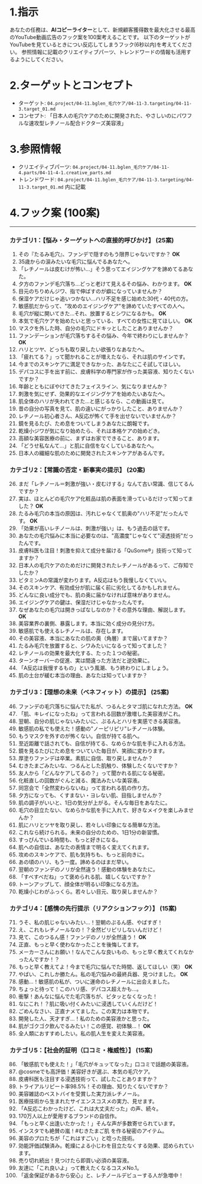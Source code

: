 # 1.指示
あなたの任務は、**AIコピーライター**として、新規顧客獲得数を最大化させる最高のYouTube動画広告のフック案を100案考えることです。
以下のターゲットがYouTubeを見ているときについ反応してしまうフック(6秒以内)を考えてください。
参照情報に記載のクリエイティブパーツ、トレンドワードの情報も活用するようにしてください。

# 2.ターゲットとコンセプト
- ターゲット: `04.project/04-11.bglen_毛穴ケア/04-11-3.targeting/04-11-3.target_01.md`
- コンセプト: 「日本人の毛穴ケアのために開発された、やさしいのにパワフルな速攻型レチノール配合ドクターズ美容液」

# 3.参照情報
- クリエイティブパーツ: `04.project/04-11.bglen_毛穴ケア/04-11-4.parts/04-11-4-1.creative_parts.md`
- トレンドワード: `04.project/04-11.bglen_毛穴ケア/04-11-3.targeting/04-11-3.target_01.md` 内に記載

# 4.フック案 (100案)

---

### カテゴリ1：【悩み・ターゲットへの直接的呼びかけ】 (25案)
1. その『たるみ毛穴』、ファンデで隠すのもう限界じゃないですか？ **OK**
2. 35歳からの涙みたいな毛穴に悩んでるあなたへ。
3. 「レチノールは皮むけが怖い…」そう思ってエイジングケアを諦めてるあなた。
4. 夕方のファンデ毛穴落ち…どっと老けて見えるその悩み、わかります。 **OK**
5. 目元のちりめんジワ、指で伸ばすのが癖になっていませんか？
6. 保湿ケアだけじゃ追いつかない…ハリ不足を感じ始めた30代・40代の方。
7. 敏感肌だからって、"攻めのエイジングケア"を諦めていたすべての人へ。
8. 毛穴が縦に開いてきた…それ、放置するとシワになるかも。 **OK**
9. 本気で毛穴ケアを始めたいと思っている、すべての女性に見てほしい。 **OK**
10. マスクを外した時、自分の毛穴にドキッとしたことありませんか？
11. ファンデーションが毛穴落ちするその悩み、今年で終わりにしませんか？ **OK**
12. ハリとツヤ、どっちも取り戻したい欲張りなあなたへ。
13. 「疲れてる？」って聞かれることが増えたなら、それは肌のサインです。
14. 今までのスキンケアに満足できなかった、あなたにこそ試してほしい。
15. デパコスに手を出す前に、皮膚科学の専門家が作った美容液、知りたくないですか？
16. 年齢とともにぼやけてきたフェイスライン、気になりませんか？
17. 刺激を気にせず、効果的なエイジングケアを始めたいあなたへ。
18. 肌全体のハリが失われてきた…と感じるなら、この動画は見て。
19. 昔の自分の写真を見て、肌の違いにがっかりしたこと、ありませんか？
20. レチノール初心者さん、A反応が怖くて手を出せないでいませんか？
21. 鏡を見るたび、ため息をついてしまうあなたに朗報です。
22. 乾燥小ジワが気になり始めたら、それは本格ケアの始めどき。
23. 高額な美容医療の前に、まずはお家でできること、あります。
24. 「どうせ私なんて…」と肌に自信をなくしているあなたへ。
25. 日本人の繊細な肌のために開発されたスキンケアがあるんです。

### カテゴリ2：【常識の否定・新事実の提示】 (20案)
26. まだ「レチノール＝刺激が強い・皮むけする」なんて古い常識、信じてるんですか？
27. 実は、ほとんどの毛穴ケア化粧品は肌の表面を滑っているだけって知ってました？ **OK**
28. たるみ毛穴の本当の原因は、汚れじゃなくて肌奥の"ハリ不足"だったんです。 **OK**
29. 「効果が高いレチノールは、刺激が強い」は、もう過去の話です。
30. あなたの毛穴悩みに本当に必要なのは、"高濃度"じゃなくて"浸透技術"だったんです。
31. 皮膚科医も注目！刺激を抑えて成分を届ける「QuSome®」技術って知ってますか？
32. 日本人の毛穴ケアのためだけに開発されたレチノールがあるって、ご存知でしたか？
33. ビタミンAの常識が変わります。A反応はもう我慢しなくていい。
34. そのスキンケア、有効成分が肌に届く前に劣化してるかもしれません。
35. どんなに良い成分でも、肌の奥に届かなければ意味がありません。
36. エイジングケアの鍵は、保湿だけじゃなかったんです。
37. なぜあなたの毛穴は開きっぱなしなのか？その意外な理由、解説します。 **OK**
38. 美容業界の裏側、暴露します。本当に効く成分の見分け方。
39. 敏感肌でも使えるレチノールは、存在します。
40. その美容液、本当にあなたの肌の奥（角層）まで届いてますか？
41. たるみ毛穴を放置すると、シワみたいになるって知ってました？
42. レチノールの効果を最大化する、たった１つの秘密。
43. ターンオーバーの促進、実は間違った方法だと逆効果に。
44. 「A反応は我慢するもの」という風潮、もう終わりにしましょう。
45. 肌の土台が緩む本当の理由、あなたは知っていますか？

### カテゴリ3：【理想の未来（ベネフィット）の提示】 (25案)
46. ファンデの毛穴落ちに悩んでた私が、つるんとタマゴ肌になれた方法。 **OK**
47. 「肌、キレイになったね」って言われる回数が激増した美容液がこれ。
48. 翌朝、自分の肌じゃないみたいに、ぷるんとハリを実感できる美容液。
49. 敏感肌の私でも使えた！感動の"ノーピリピリ"レチノール体験。
50. もうマスクを外すのが怖くない。自信が持てる肌へ。
51. 至近距離で話されても、自信が持てる、なめらかな肌を手に入れる方法。
52. 鏡を見るたびにため息をついていた毎日が、笑顔に変わります。
53. 厚塗りファンデは卒業。素肌に自信、取り戻しませんか？
54. むきたまごみたいな、つるんとした肌触り、体験したくないですか？
55. 友人から「どんなケアしてるの？」って聞かれる肌になる秘密。
56. 化粧直しの回数がぐんと減る、魔法みたいな美容液。
57. 同窓会で「全然変わらないね」って言われる肌の作り方。
58. 夕方になっても、くすまない・ヨレない肌、目指しませんか？
59. 肌の調子がいいと、1日の気分が上がる。そんな毎日をあなたに。
60. 毛穴の目立たない、なめらかな肌を手に入れて、好きなメイクを楽しみませんか？
61. 肌にハリとツヤを取り戻し、若々しい印象になる簡単な方法。
62. これなら続けられる。未来の自分のための、1日1分の新習慣。
63. すっぴんでいる時間も、もっと好きになる。
64. 肌への自信は、あなたの表情まで明るく変えてくれます。
65. 攻めのスキンケアで、肌も気持ちも、もっと前向きに。
66. あの頃のハリ、もう一度。諦めるのはまだ早い。
67. 翌朝のファンデのノリが全然違う！感動の体験をあなたに。
68. 「すべすべだね」って褒められる肌、嬉しくないですか？
69. トーンアップして、顔全体が明るい印象になる方法。
70. 乾燥小じわがふっくら。若々しい目元、取り戻しませんか？

### カテゴリ4：【感情の先行提示（リアクションフック）】 (15案)
71. うそ、私の肌じゃないみたい…！翌朝のぷるん感、やばすぎ！
72. え、これもレチノールなの！？全然ピリピリしないんだけど！
73. 見て、このつるん感！ファンデのノリが全然違う！ **OK**
74. 正直、もっと早く使わなかったことを後悔してます。
75. メーカーさんにお願い！なんでこんな良いもの、もっと早く教えてくれなかったんですか！？
76. もっと早く教えてよ！今まで毛穴に悩んでた時間、返してほしい（笑） **OK**
77. やばい、これしか勝たん。私の毛穴悩みの最終兵器、見つけました。 **OK**
78. 感動…！敏感肌の私が、ついに運命のレチノールに出会えました。
79. ちょっと待って！このハリ感、デパコス超えかも…。
80. 衝撃！あんなに悩んでた毛穴落ちが、ピタッとなくなった！
81. なにこれ！？肌に吸い付くみたいに浸透していくんだけど！
82. ごめんなさい、正直ナメてました。この実力は本物です。
83. 開発した人、天才すぎ…！私のための美容液かと思った。
84. 肌がゴクゴク飲んでるみたい！この感覚、初体験…！ **OK**
85. 全人類におすすめしたい。私の肌人生を変えた美容液。

### カテゴリ5：【社会的証明（口コミ・権威性）】 (15案)
86. 「敏感肌でも使えた！」「毛穴がキュッてなった」口コミで話題の美容液。
87. @cosmeでも高評価！美容好きが選ぶ、本気の毛穴ケア。
88. 皮膚科医も注目する浸透技術って、試したことありますか？
89. トライアルリピート率98.5%！その理由、知りたくないですか？
90. 美容雑誌のベストバイを受賞した実力派レチノール。
91. 医療技術から生まれたサイエンスコスメの実力、見せます。
92. 「A反応こわかったけど、これは大丈夫だった」の声、続々。
93. 170万人以上が愛用するブランドの自信作。
94. 「もっと早く出逢いたかった！」そんな声が多数寄せられています。
95. インスタでも絶賛の嵐！#むきたまご肌 を作る秘密のアイテム。
96. 美容のプロたちが「これはすごい」と唸った技術。
97. 効能評価試験済み。乾燥による小じわを目立たなくする効果、認められています。
98. 売り切れ続出！見つけたら即買い必須の美容液。
99. 友達に「これ良いよ」って教えたくなるコスメNo.1。
100. 「返金保証があるから安心」と、レチノールデビューする人が急増中！
